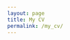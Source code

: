 ```yaml
---
layout: page
title: My CV
permalink: /my_cv/
---
```


<object data="../assets/docs/CV_FranciscoSimoes.pdf" width="1000" height="1000" type='application/pdf'/>
